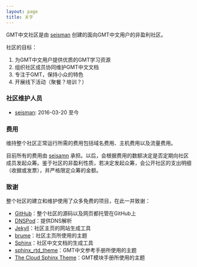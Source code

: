 ```yaml
---
layout: page
title: 关于
---
```


GMT中文社区是由 [seisman](http://seisman.info) 创建的面向GMT中文用户的非盈利社区。

社区的目标：

1. 为GMT中文用户提供优质的GMT学习资源
2. 组织社区成员协同维护GMT中文文档
3. 专注于GMT，保持小众的特色
4. 开展线下活动（聚餐？培训？）

### 社区维护人员

- [seisman](mailto:seisman.info@gmail.com): 2016-03-20 至今

### 费用

维持整个社区正常运行所需的费用包括域名费用、主机费用以及流量费用。

目前所有的费用由 [seisamn](http://seisman.info) 承担。以后，会根据费用的数额决定是否定期向社区成员发起众筹。鉴于社区的非盈利性质，若决定发起众筹，会公开社区的支出明细（收据或发票），并严格限定众筹的金额。

### 致谢

整个社区的建立和维护使用了众多免费的项目，在此一并致谢：

- [GitHub](https://github.com)：整个社区的源码以及网页都托管在GitHub上
- [DNSPod](https://www.dnspod.cn)：提供DNS解析
- [Jekyll](https://jekyllrb.com/)：社区主页的网站生成工具
- [brume](https://github.com/aigarsdz/brume)：社区主页所使用的主题
- [Sphinx](http://www.sphinx-doc.org)：社区中文文档的生成工具
- [sphinx_rtd_theme](https://github.com/snide/sphinx_rtd_theme)：GMT中文参考手册所使用的主题
- [The Cloud Sphinx Theme](http://pythonhosted.org/cloud_sptheme/)：GMT模块手册所使用的主题
